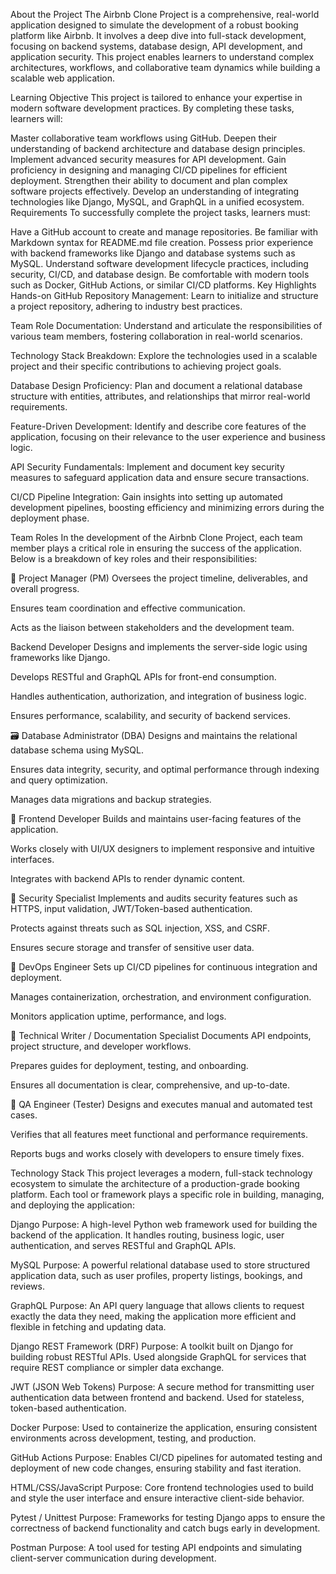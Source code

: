 About the Project
The Airbnb Clone Project is a comprehensive, real-world application designed to simulate the development of a robust booking platform like Airbnb. It involves a deep dive into full-stack development, focusing on backend systems, database design, API development, and application security. This project enables learners to understand complex architectures, workflows, and collaborative team dynamics while building a scalable web application.

Learning Objective
This project is tailored to enhance your expertise in modern software development practices. By completing these tasks, learners will:

Master collaborative team workflows using GitHub.
Deepen their understanding of backend architecture and database design principles.
Implement advanced security measures for API development.
Gain proficiency in designing and managing CI/CD pipelines for efficient deployment.
Strengthen their ability to document and plan complex software projects effectively.
Develop an understanding of integrating technologies like Django, MySQL, and GraphQL in a unified ecosystem.
Requirements
To successfully complete the project tasks, learners must:

Have a GitHub account to create and manage repositories.
Be familiar with Markdown syntax for README.md file creation.
Possess prior experience with backend frameworks like Django and database systems such as MySQL.
Understand software development lifecycle practices, including security, CI/CD, and database design.
Be comfortable with modern tools such as Docker, GitHub Actions, or similar CI/CD platforms.
Key Highlights
Hands-on GitHub Repository Management:
Learn to initialize and structure a project repository, adhering to industry best practices.

Team Role Documentation:
Understand and articulate the responsibilities of various team members, fostering collaboration in real-world scenarios.

Technology Stack Breakdown:
Explore the technologies used in a scalable project and their specific contributions to achieving project goals.

Database Design Proficiency:
Plan and document a relational database structure with entities, attributes, and relationships that mirror real-world requirements.

Feature-Driven Development:
Identify and describe core features of the application, focusing on their relevance to the user experience and business logic.

API Security Fundamentals:
Implement and document key security measures to safeguard application data and ensure secure transactions.

CI/CD Pipeline Integration:
Gain insights into setting up automated development pipelines, boosting efficiency and minimizing errors during the deployment phase.

Team Roles
In the development of the Airbnb Clone Project, each team member plays a critical role in ensuring the success of the application. Below is a breakdown of key roles and their responsibilities:

🧠 Project Manager (PM)
Oversees the project timeline, deliverables, and overall progress.

Ensures team coordination and effective communication.

Acts as the liaison between stakeholders and the development team.

 Backend Developer
Designs and implements the server-side logic using frameworks like Django.

Develops RESTful and GraphQL APIs for front-end consumption.

Handles authentication, authorization, and integration of business logic.

Ensures performance, scalability, and security of backend services.

🗃️ Database Administrator (DBA)
Designs and maintains the relational database schema using MySQL.

Ensures data integrity, security, and optimal performance through indexing and query optimization.

Manages data migrations and backup strategies.

🎨 Frontend Developer
Builds and maintains user-facing features of the application.

Works closely with UI/UX designers to implement responsive and intuitive interfaces.

Integrates with backend APIs to render dynamic content.

🔐 Security Specialist
Implements and audits security features such as HTTPS, input validation, JWT/Token-based authentication.

Protects against threats such as SQL injection, XSS, and CSRF.

Ensures secure storage and transfer of sensitive user data.

🔁 DevOps Engineer
Sets up CI/CD pipelines for continuous integration and deployment.

Manages containerization, orchestration, and environment configuration.

Monitors application uptime, performance, and logs.

📄 Technical Writer / Documentation Specialist
Documents API endpoints, project structure, and developer workflows.

Prepares guides for deployment, testing, and onboarding.

Ensures all documentation is clear, comprehensive, and up-to-date.

🧪 QA Engineer (Tester)
Designs and executes manual and automated test cases.

Verifies that all features meet functional and performance requirements.

Reports bugs and works closely with developers to ensure timely fixes.



Technology Stack
This project leverages a modern, full-stack technology ecosystem to simulate the architecture of a production-grade booking platform. Each tool or framework plays a specific role in building, managing, and deploying the application:

Django
Purpose: A high-level Python web framework used for building the backend of the application. It handles routing, business logic, user authentication, and serves RESTful and GraphQL APIs.

 MySQL
Purpose: A powerful relational database used to store structured application data, such as user profiles, property listings, bookings, and reviews.

 GraphQL
Purpose: An API query language that allows clients to request exactly the data they need, making the application more efficient and flexible in fetching and updating data.

Django REST Framework (DRF)
Purpose: A toolkit built on Django for building robust RESTful APIs. Used alongside GraphQL for services that require REST compliance or simpler data exchange.

JWT (JSON Web Tokens)
Purpose: A secure method for transmitting user authentication data between frontend and backend. Used for stateless, token-based authentication.

 Docker
Purpose: Used to containerize the application, ensuring consistent environments across development, testing, and production.

GitHub Actions
Purpose: Enables CI/CD pipelines for automated testing and deployment of new code changes, ensuring stability and fast iteration.

 HTML/CSS/JavaScript
Purpose: Core frontend technologies used to build and style the user interface and ensure interactive client-side behavior.

Pytest / Unittest
Purpose: Frameworks for testing Django apps to ensure the correctness of backend functionality and catch bugs early in development.

 Postman
Purpose: A tool used for testing API endpoints and simulating client-server communication during development.

